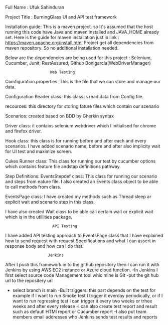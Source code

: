 Full Name : Ufuk Sahinduran

Project Title : BurningGlass UI and API test framework

Installation guide: This is a maven project. so It's assumed that the host running this code have Java and maven installed and JAVA_HOME already set. Here is the guide for maven installation just in link : https://maven.apache.org/install.html Project get all dependencies from maven repository. So no additional installation needed.

Below are the dependencies are being used for this project : Selenium, Cucumber, Junit, RestAssured, Github Bonigarcia(WebDriverManager)


                        Web Testing:
Comfiguration.properties: This is the file that we can store and manage our data.

Configuration Reader class: this class is read data from Config file.

recources: this directory for storing fature files which contain our scenario

Scenarios: created based on BDD by Gherkin syntax

Driver class: it contains selenium webdriver which I initialised for chrome and firefox driver.

Hook class: this class is for running before and after each and every scenarios. I have added scenario name, before and 
after also implicity wait for UI test and maximize screen.

Cukes Runner class: This class for running our test by cucumber options which contains feature file andstap definitions pathway.

Step Definitions: EventsStepdef class: This class for running our scenario and steps from eature file. I also
created an Events class object to be able to call methods from class.

EventsPage class: I have created my methods such as Thread sleep ar explicit wait and scenario step in this class.

I have also created Wait class to be able call certain wait or explicit wait  which is in the utillities package.
        
                         API Testing
I have added API testing approach to EventsPage class that I have explained how to send request with
 request Specifications and what I can assert in response body and how can I do that.


                       Jenkins
After I push this framework in to the github repository then I can run it with Jenkins by using AWS EC2 instance or Azure cloud function.
-In Jenkins I first select source code Management tool whic mine is Git
-put the git hub url to the repositery url
- select branch is main
-Built triggers:  this part depends on the test for example if I want to run Smoke test I trigger it everday 
  periodically, or if I want to run regressing test I can trigger it every two weeks or trhee weeks and after every release
-I can also create test report and result such as defautl HTMl report or Cucumber report
-I also put team members email addresses who Jenkins sends test results and reports

